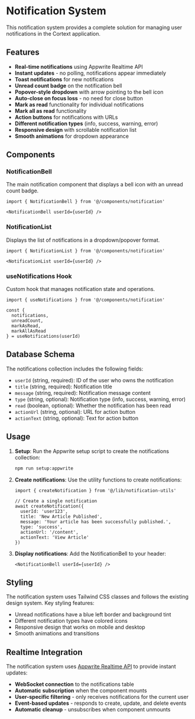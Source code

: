 # Notification System

This notification system provides a complete solution for managing user notifications in the Cortext application.

## Features

- **Real-time notifications** using Appwrite Realtime API
- **Instant updates** - no polling, notifications appear immediately
- **Toast notifications** for new notifications
- **Unread count badge** on the notification bell
- **Popover-style dropdown** with arrow pointing to the bell icon
- **Auto-close on focus loss** - no need for close button
- **Mark as read** functionality for individual notifications
- **Mark all as read** functionality
- **Action buttons** for notifications with URLs
- **Different notification types** (info, success, warning, error)
- **Responsive design** with scrollable notification list
- **Smooth animations** for dropdown appearance

## Components

### NotificationBell
The main notification component that displays a bell icon with an unread count badge.

```tsx
import { NotificationBell } from '@/components/notification'

<NotificationBell userId={userId} />
```

### NotificationList
Displays the list of notifications in a dropdown/popover format.

```tsx
import { NotificationList } from '@/components/notification'

<NotificationList userId={userId} />
```

### useNotifications Hook
Custom hook that manages notification state and operations.

```tsx
import { useNotifications } from '@/components/notification'

const { 
  notifications, 
  unreadCount, 
  markAsRead, 
  markAllAsRead 
} = useNotifications(userId)
```

## Database Schema

The notifications collection includes the following fields:

- `userId` (string, required): ID of the user who owns the notification
- `title` (string, required): Notification title
- `message` (string, required): Notification message content
- `type` (string, optional): Notification type (info, success, warning, error)
- `read` (boolean, optional): Whether the notification has been read
- `actionUrl` (string, optional): URL for action button
- `actionText` (string, optional): Text for action button

## Usage

1. **Setup**: Run the Appwrite setup script to create the notifications collection:
   ```bash
   npm run setup:appwrite
   ```

2. **Create notifications**: Use the utility functions to create notifications:
   ```tsx
   import { createNotification } from '@/lib/notification-utils'
   
   // Create a single notification
   await createNotification({
     userId: 'user123',
     title: 'New Article Published',
     message: 'Your article has been successfully published.',
     type: 'success',
     actionUrl: '/content',
     actionText: 'View Article'
   })
   ```

3. **Display notifications**: Add the NotificationBell to your header:
   ```tsx
   <NotificationBell userId={userId} />
   ```

## Styling

The notification system uses Tailwind CSS classes and follows the existing design system. Key styling features:

- Unread notifications have a blue left border and background tint
- Different notification types have colored icons
- Responsive design that works on mobile and desktop
- Smooth animations and transitions

## Realtime Integration

The notification system uses [Appwrite Realtime API](https://appwrite.io/docs/apis/realtime) to provide instant updates:

- **WebSocket connection** to the notifications table
- **Automatic subscription** when the component mounts
- **User-specific filtering** - only receives notifications for the current user
- **Event-based updates** - responds to create, update, and delete events
- **Automatic cleanup** - unsubscribes when component unmounts

